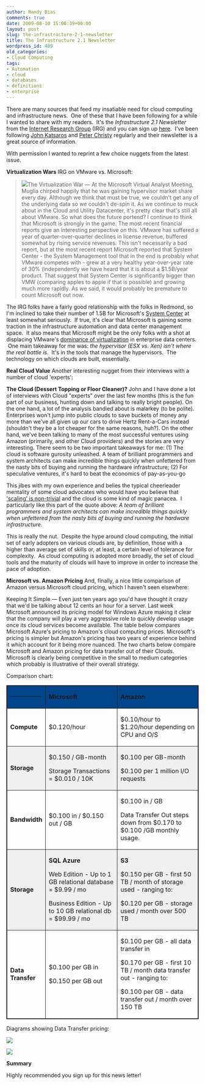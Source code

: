 ```yaml
---
author: Randy Bias
comments: true
date: 2009-08-10 15:00:39+00:00
layout: post
slug: the-infrastructure-2-1-newsletter
title: The Infrastructure 2.1 Newsletter
wordpress_id: 489
old_categories:
- Cloud Computing
tags:
- Automation
- cloud
- databases
- definitions
- enterprise
---
```


There are many sources that feed my insatiable need for cloud computing and infrastructure news.  One of these that I have been following for a while I wanted to share with my readers.  It's the _Infrastructure 2.1 Newsletter_ from the [Internet Research Group](http://www.irg-intl.com) (IRG) and you can sign up [here](http://www.irg-intl.com/newsletter_signup2-irg.htm).  I've been following [John Katsaros](http://www.infrastructure2-1.com/john_katsaros/) and [Peter Christy](http://www.infrastructure2-1.com/peter_christy/) regularly and their newsletter is a great source of information.

With permission I wanted to reprint a few choice nuggets from the latest issue.

**Virtualization Wars**
IRG on VMware vs. Microsoft:




> 
> ![](http://origin.ih.constantcontact.com/fs074/1101654540507/img/39.gif)The Virtualization War — At the Microsoft Virtual Analyst Meeting, Muglia chirped happily that he was gaining hypervisor market share every day. Although we think that must be true, we couldn't get any of the underlying data so we couldn't de-spin it. As we continue to muck about in the Cloud and Utility Datacenter, it's pretty clear that's still all about VMware. So what does the future portend? I continue to think that Microsoft is strongly in the game. The most recent financial reports give an interesting perspective on this. VMware has suffered a year of quarter-over-quarter declines in license revenue, buffered somewhat by rising service revenues. This isn't necessarily a bad report, but at the most recent report Microsoft reported that System Center - the System Management tool that in the end is probably what VMware competes with - grew at a very healthy year-over-year rate of 30% (independently we have heard that it is about a $1.5B/year product. That suggest that System Center is significantly bigger than VMW (comparing apples to apple if that is possible) and growing much more rapidly. As we said, it would probably be premature to count Microsoft out now.
> 
> 
</blockquote>


The IRG folks have a fairly good relationship with the folks in Redmond, so I'm inclined to take their number of 1.5B for Microsoft's [System Center](http://www.microsoft.com/systemcenter/en/us/default.aspx) at least somewhat seriously.  If true, it's clear that Microsoft is gaining some traction in the infrastructure automation and data center management space.  It also means that Microsoft might be the only folks with a shot at displacing VMware's [dominance of virtualization](http://cloudscaling.com/blog/cloud-computing/bifurcating-clouds) in enterprise data centers.  One main takeaway for me was: _the hypervisor (ESX vs. Xen) isn't where the real battle is_.  It's in the tools that manage the hypervisors.  The technology on which clouds are built, essentially.

**Real Cloud Value**
Another interesting nugget from their interviews with a number of cloud 'experts':


**The Cloud (Dessert Topping or Floor Cleaner)?** John and I have done a lot of interviews with Cloud "experts" over the last few months (this is the fun part of our business, hunting down and talking to really bright people). On the one hand, a lot of the analysis bandied about is malarkey (to be polite). Enterprises won't jump into public clouds to save buckets of money any more than we've all given up our cars to drive Hertz Rent-a-Cars instead (shouldn't they be a lot cheaper for the same reasons, huh?). On the other hand, we've been talking to many of the most successful ventures using Amazon (primarily, and other Cloud providers) and the stories are very interesting. There seem to be two important takeaways for me: (1) The cloud is software gurosity unleashed. A team of brilliant programmers and system architects can make incredible things quickly when unfettered from the nasty bits of buying and running the hardware infrastructure; (2) For speculative ventures, it's hard to beat the economics of pay-as-you-go</blockquote>


This jibes with my own experience and belies the typical cheerleader mentality of some cloud advocates who would have you believe that ['scaling' is non-trivial](http://cloudscaling.com/blog/technology/auto-magical-scaling) and the cloud is some kind of magic panacea.  I particularly like this part of the quote above: _A team of brilliant programmers and system architects can make incredible things quickly when unfettered from the nasty bits of buying and running the hardware infrastructure_.

This is really the nut.  Despite the hype around cloud computing, the initial set of early adopters on various clouds are, by definition, those with a higher than average set of skills or, at least, a certain level of tolerance for complexity.  As cloud computing is adopted more broadly, the set of cloud tools and the maturity of clouds will have to improve in order to increase the pace of adoption.

**Microsoft vs. Amazon Pricing**
And, finally, a nice little comparison of Amazon versus Microsoft cloud pricing, which I haven't seen elsewhere:


Keeping It Simple — Even just ten years ago you'd have thought it crazy that we'd be talking about 12 cents an hour for a server. Last week Microsoft announced its pricing model for Windows Azure making it clear that the company will play a very aggressive role to quickly develop usage once its cloud services become available. The table below compares Microsoft Azure's pricing to Amazon's cloud computing prices. Microsoft's pricing is simpler but Amazon's pricing has two years of experience behind it which account for it being more nuanced. The two charts below compare Microsoft and Amazon pricing for data transfer out of their Clouds. Microsoft is clearly being competitive in the small to medium categories which probably is illustrative of their overall strategy.</blockquote>


Comparison chart:
<table bordercolor="#111111" style="border-collapse: collapse;" border="1" width="590" cellpadding="0" cellspacing="0" dir="ltr" >
<tbody >
<tr >

<td width="81" bgcolor="#00458C" height="30" >


** **



</td>

<td width="212" bgcolor="#00458C" height="30" >


**Microsoft**




</td>

<td width="255" bgcolor="#00458C" height="30" >


**Amazon**




</td>
</tr>
<tr >

<td width="81" >


**Compute**




</td>

<td width="212" >


$0.120/hour




</td>

<td width="255" >


$0.10/hour to $1.20/hour depending on CPU and O/S




</td>
</tr>
<tr >

<td width="81" bgcolor="#F0F0F0" >


**Storage**




</td>

<td width="212" bgcolor="#F0F0F0" >


$0.150 / GB-month




Storage Transactions = $0.010 / 10K




</td>

<td width="255" bgcolor="#F0F0F0" >


$0.100 per GB-month




$0.100 per 1 million I/O requests




</td>
</tr>
<tr >

<td width="81" >


**Bandwidth**




</td>

<td width="212" >


$0.100 in / $0.150 out / GB




</td>

<td width="255" >


$0.100 in / GB




Data Transfer Out steps down from $0.170 to $0.100 /GB monthly usage.




</td>
</tr>
<tr >

<td width="81" bgcolor="#F0F0F0" >


**Storage**




</td>

<td width="212" bgcolor="#F0F0F0" >


**SQL Azure**




Web Edition - Up to 1 GB relational database = $9.99 / mo




Business Edition - Up to 10 GB relational db = $99.99 / mo




</td>

<td width="255" bgcolor="#F0F0F0" >


**S3**




$0.150 per GB - first 50 TB / month of storage used - ranging to:




$0.120 per GB - storage used / month over 500 TB




</td>
</tr>
<tr >

<td width="81" >


**Data Transfer**




</td>

<td width="212" >


$0.100 per GB in




$0.150 per GB out




</td>

<td width="255" >


$0.100 per GB - all data transfer in




$0.170 per GB - first 10 TB / month data transfer out - ranging to:




$0.100 per GB - data transfer out / month over 150 TB




</td>
</tr>
</tbody></table>


Diagrams showing Data Transfer pricing:




![](http://origin.ih.constantcontact.com/fs074/1101654540507/img/37.gif)




![](http://origin.ih.constantcontact.com/fs074/1101654540507/img/36.gif)




**Summary**







Highly recommended you sign up for this news letter!

